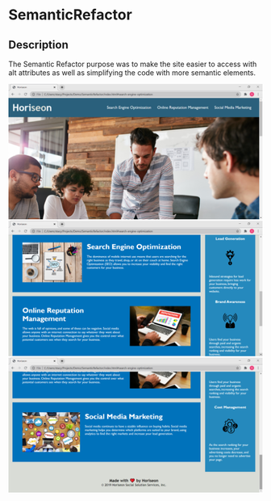 # SemanticRefactor

## Description
The Semantic Refactor purpose was to make the site easier to access with alt attributes as well as simplifying the code with more semantic elements. 


<img src="./assets/images/screenshot.png"> 
<img src="./assets/images/screenshot2.png"> 
<img src="./assets/images/screenshot3.png"> 
